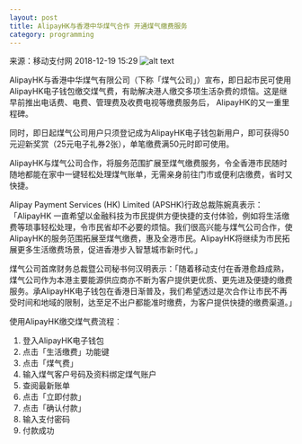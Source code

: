 ```yaml
---
layout: post
title: AlipayHK与香港中华煤气合作 开通煤气缴费服务
category: programming
---
```

来源：移动支付网    2018-12-19 15:29
![alt text](http://img.mpaypass.com.cn/201812/images/20181219153219084585.jpg "screenshot")

AlipayHK与香港中华煤气有限公司（下称「煤气公司」）宣布，即日起市民可使用AlipayHK电子钱包缴交煤气费，有助解决港人缴交多项生活杂费的烦恼。这是继早前推出电话费、电费、管理费及收费电视等缴费服务后， AlipayHK的又一重里程碑。

同时，即日起煤气公司用户只须登记成为AlipayHK电子钱包新用户，即可获得50元迎新奖赏（25元电子礼券2张），单笔缴费满50元时即可使用。

AlipayHK与煤气公司合作，将服务范围扩展至煤气缴费服务，令全香港市民随时随地都能在家中一键轻松处理煤气账单，无需亲身前往门市或便利店缴费，省时又快捷。

Alipay Payment Services (HK) Limited (APSHK)行政总裁陈婉真表示：「AlipayHK 一直希望以金融科技为市民提供方便快捷的支付体验，例如将生活缴费等琐事轻松处理，令市民省却不必要的烦恼。我们很高兴能与煤气公司合作，使AlipayHK的服务范围拓展至煤气缴费，惠及全港市民。AlipayHK将继续为市民拓展更多生活缴费场景，促进香港步入智慧城市新时代。」

煤气公司首席财务总裁暨公司秘书何汉明表示：「随着移动支付在香港愈趋成熟，煤气公司作为本港主要能源供应商亦不断为客户提供更优质、更先进及便捷的缴费服务。承AlipayHK电子钱包在香港日渐普及，我们希望透过是次合作让市民不再受时间和地域的限制，达至足不出户都能准时缴费，为客户提供快捷的缴费渠道。」

使用AlipayHK缴交煤气费流程︰

1. 登入AlipayHK电子钱包
2. 点击「生活缴费」功能键
3. 点击「煤气费」
4. 输入煤气客户号码及资料绑定煤气账户
5. 查阅最新账单
6. 点击「立即付款」
7. 点击「确认付款」
8. 输入支付密码
9. 付款成功 

